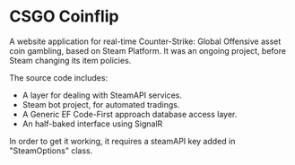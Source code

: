 # CSGO Coinflip

A website application for real-time Counter-Strike: Global Offensive asset coin gambling, based on Steam Platform. It was an ongoing project, before Steam changing its item policies.

The source code includes:
* A layer for dealing with SteamAPI services.
* Steam bot project, for automated tradings.
* A Generic EF Code-First approach database access layer.
* An half-baked interface using SignalR

In order to get it working, it requires a steamAPI key added in "SteamOptions" class.
